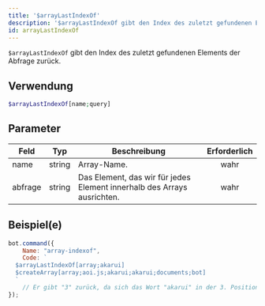 ```yaml
---
title: '$arrayLastIndexOf'
description: '$arrayLastIndexOf gibt den Index des zuletzt gefundenen Elements der Abfrage zurück.'
id: arrayLastIndexOf
---
```


`$arrayLastIndexOf` gibt den Index des zuletzt gefundenen Elements der Abfrage zurück.

## Verwendung

```php
$arrayLastIndexOf[name;query]
```

## Parameter

| Feld    | Typ    | Beschreibung                                                            | Erforderlich |
| ------- | ------ | ----------------------------------------------------------------------- |:------------:|
| name    | string | Array-Name.                                                             |     wahr     |
| abfrage | string | Das Element, das wir für jedes Element innerhalb des Arrays ausrichten. |     wahr     |

## Beispiel(e)

```javascript
bot.command({
    Name: "array-indexof",
    Code: `
  $arrayLastIndexOf[array;akarui]
  $createArray[array;aoi.js;akarui;akarui;documents;bot]
  `
    // Er gibt "3" zurück, da sich das Wort "akarui" in der 3. Position des Arrays befindet.
});
```